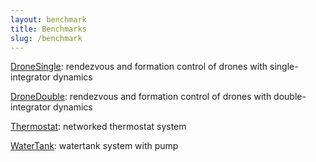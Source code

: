 ```yaml
---
layout: benchmark
title: Benchmarks 
slug: /benchmark
---
```


[DroneSingle](models/DroneSingle/dronesingle.html): rendezvous and formation control of drones with single-integrator dynamics
<br />

[DroneDouble](models/DroneDouble/dronedouble.html): rendezvous and formation control of drones with double-integrator dynamics
<br />

[Thermostat](models/Thermostat/thermostat.html): networked thermostat system
<br />

[WaterTank](models/WaterTank/watertank.html): watertank system with pump
<br />
